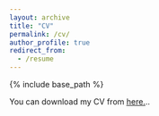 ```yaml
---
layout: archive
title: "CV"
permalink: /cv/
author_profile: true
redirect_from:
  - /resume
---
```


{% include base_path %}

You can download my CV from <u><a href="{{[https://scholar.google.com.tr/citations?user=b0ydPSUAAAAJ&hl=tr&oi=ao](https://ceyhunemreozturk.github.io/files/Ceyhun%20Emre%20%C3%96zt%C3%BCrk-%20English%20CV.pdf)}}">here</a>.</u>..
